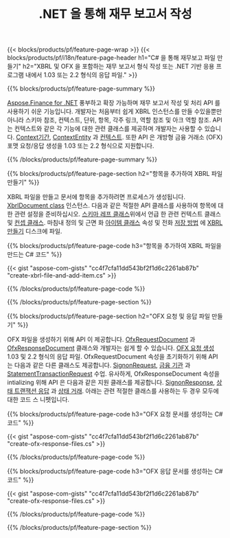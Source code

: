 ﻿---
title: .NET 을 통해 재무 보고서 작성
url: /ko/net/create/
description:  C# 코드는 XBRL 에서 재무 보고서를 만들고 OFX 는 .NET 라이브러리를 통해 요청 또는 응답 파일을 만듭니다.
---
{{< blocks/products/pf/feature-page-wrap >}}
{{< blocks/products/pf/i18n/feature-page-header h1="C# 을 통해 재무보고 파일 만들기" h2="XBRL 및 OFX 을 포함하는 재무 보고서 형식 작성 또는 .NET 기반 응용 프로그램 내에서 1.03 또는 2.2 형식의 응답 파일." >}}

{{% blocks/products/pf/feature-page-summary %}}

[Aspose.Finance for .NET](https://products.aspose.com/finance/net/) 풍부하고 확장 가능하며 재무 보고서 작성 및 처리 API 를 사용하기 쉬운 기능입니다. 개발자는 처음부터 쉽게 XBRL 인스턴스를 만들 수있을뿐만 아니라 스키마 참조, 컨텍스트, 단위, 항목, 각주 링크, 역할 참조 및 
아크 역할 참조. API 는 컨텍스트와 같은 각 기능에 대한 관련 클래스를 제공하며 개발자는 사용할 수 있습니다. [Context기간](https://apireference.aspose.com/finance/net/aspose.finance.xbrl/contextperiod), [ContextEntity](https://apireference.aspose.com/finance/net/aspose.finance.xbrl/contextentity) 과 [컨텍스트](https://apireference.aspose.com/finance/net/aspose.finance.xbrl/context). 
또한 API 은 개방형 금융 거래소 (OFX) 포맷 요청/응답 생성을 1.03 또는 2.2 형식으로 지원합니다.

{{% /blocks/products/pf/feature-page-summary %}}

{{% blocks/products/pf/feature-page-section h2="항목을 추가하여 XBRL 파일 만들기" %}}

XBRL 파일을 만들고 문서에 항목을 추가하려면 프로세스가 생성됩니다. [XbrlDocument class](https://apireference.aspose.com/finance/net/aspose.finance.xbrl/xbrldocument) 인스턴스. 다음과 같은 적절한 API 클래스를 사용하여 항목에 대한 관련 설정을 준비하십시오. [스키마 레프 클래스](https://apireference.aspose.com/finance/net/aspose.finance.xbrl/schemaref)위에서 언급 한 관련 컨텍스트 클래스 및 [컨셉 클래스](https://apireference.aspose.com/finance/net/aspose.finance.xbrl/concept). 마침내 정의 및 근면 화 [아이템 클래스](https://apireference.aspose.com/finance/net/aspose.finance.xbrl/item) 속성 및 전화 [저장 방법](https://apireference.aspose.com/finance/net/aspose.finance.xbrl.xbrldocument/save/methods/1) 에 [XBRL 만들기](https://products.aspose.com/finance/net/create/xbrl/) 디스크에 파일.

{{% blocks/products/pf/feature-page-code h3="항목을 추가하여 XBRL 파일을 만드는 C# 코드" %}}

{{< gist "aspose-com-gists" "cc4f7cfa11dd543bf2f1d6c2261ab87b" "create-xbrl-file-and-add-item.cs" >}} 

{{% /blocks/products/pf/feature-page-code %}}

{{% /blocks/products/pf/feature-page-section %}}

{{% blocks/products/pf/feature-page-section h2="OFX 요청 및 응답 파일 만들기" %}}


OFX 파일을 생성하기 위해 API 이 제공합니다. [OfxRequestDocument](https://apireference.aspose.com/finance/net/aspose.finance.ofx/ofxrequestdocument) 과 [OfxResponseDocument](https://apireference.aspose.com/finance/net/aspose.finance.ofx/ofxresponsedocument) 클래스와 개발자는 쉽게 할 수 있습니다. [OFX 요청 생성](https://products.aspose.com/finance/net/create/ofx-request/) 1.03 및 2.2 형식의 응답 파일. OfxRequestDocument 속성을 초기화하기 위해 API 는 다음과 같은 다른 클래스도 제공합니다. [SignonRequest](https://apireference.aspose.com/finance/net/aspose.finance.ofx.signon/signonrequest), [금융 기관](https://apireference.aspose.com/finance/net/aspose.finance.ofx.signon/financialinstitution) 과 [StatementTransactionRequest](https://apireference.aspose.com/finance/net/aspose.finance.ofx.bank/statementtransactionrequest) 수업. 유사하게, OfxResponseDocument 속성을 intializing 위해 API 은 다음과 같은 지원 클래스를 제공합니다. [SignonResponse](https://apireference.aspose.com/finance/net/aspose.finance.ofx.signon/signonresponse),  [상태 트랜잭션 응답](https://apireference.aspose.com/finance/net/aspose.finance.ofx.bank/statementtransactionresponse) 과 [상태 거래](https://apireference.aspose.com/finance/net/aspose.finance.ofx/statementtransaction). 아래는 관련 적절한 클래스를 사용하는 두 경우 모두에 대한 코드 스 니펫입니다.

{{% blocks/products/pf/feature-page-code h3="OFX 요청 문서를 생성하는 C# 코드" %}}

{{< gist "aspose-com-gists" "cc4f7cfa11dd543bf2f1d6c2261ab87b" "create-ofx-response-files.cs" >}} 

{{% /blocks/products/pf/feature-page-code %}}

{{% blocks/products/pf/feature-page-code h3="OFX 응답 문서를 생성하는 C# 코드" %}}

{{< gist "aspose-com-gists" "cc4f7cfa11dd543bf2f1d6c2261ab87b" "create-ofx-response-files.cs" >}} 

{{% /blocks/products/pf/feature-page-code %}}

{{% /blocks/products/pf/feature-page-section %}}